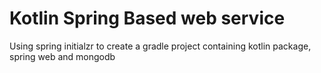 # Kotlin Spring Based web service

Using spring initialzr to create a gradle project containing kotlin package, spring web and mongodb 
